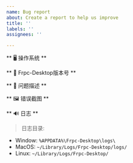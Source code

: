 ```yaml
---
name: Bug report
about: Create a report to help us improve
title: ''
labels: ''
assignees: ''

---
```


** 🖥️ 操作系统 **

** 🔖 Frpc-Desktop版本号 **

** 🤔 问题描述 **

** 🖼️ 错误截图 **

**  🔊 日志 **

> 日志目录:
* Window: `%APPDATA%\Frpc-Desktop\logs\`
* MacOS: `~/Library/Logs/Frpc-Desktop/logs/`
* Linux: `~/Library/Logs/Frpc-Desktop/`

